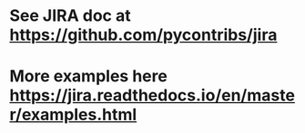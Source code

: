 # See JIRA doc at https://github.com/pycontribs/jira
# More examples here https://jira.readthedocs.io/en/master/examples.html
